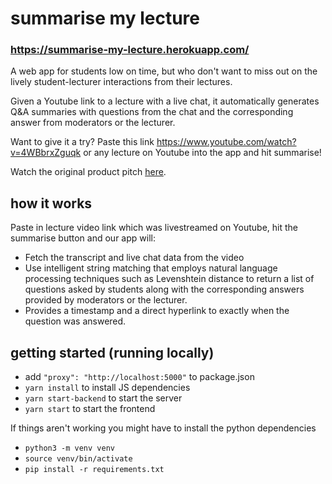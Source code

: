 # summarise my lecture
### https://summarise-my-lecture.herokuapp.com/
A web app for students low on time, but who don't want to miss out on the lively student-lecturer interactions from their lectures.

Given a Youtube link to a lecture with a live chat, it automatically generates Q&A summaries with questions from the chat and the corresponding answer from moderators or the lecturer.

Want to give it a try? Paste this link https://www.youtube.com/watch?v=4WBbrxZguqk or any lecture on Youtube into the app and hit summarise!

Watch the original product pitch [here](https://www.youtube.com/watch?v=fJBVRQbtfBo&list=PLtdbwEd-4QWHZTWOyB2W73nn9hwAoLj6c&index=19). 

## how it works
Paste in lecture video link which was livestreamed on Youtube, hit the summarise button and our app will:
- Fetch the transcript and live chat data from the video
- Use intelligent string matching that employs natural language processing techniques such as Levenshtein distance to return a list of questions asked by students along with the corresponding answers provided by moderators or the lecturer.
- Provides a timestamp and a direct hyperlink to exactly when the question was answered. 

## getting started (running locally)
- add `"proxy": "http://localhost:5000"` to package.json
- `yarn install` to install JS dependencies
- `yarn start-backend` to start the server
- `yarn start` to start the frontend

If things aren't working you might have to install the python dependencies
- `python3 -m venv venv`
- `source venv/bin/activate`
- `pip install -r requirements.txt`
